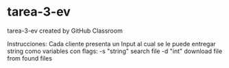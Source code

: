 # tarea-3-ev
tarea-3-ev created by GitHub Classroom

Instrucciones:
Cada cliente presenta un Input al cual se le puede entregar string como variables con flags:
-s "string" search file
-d "int" download file from found files


